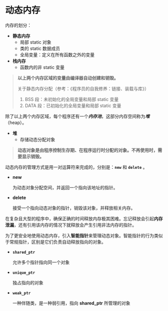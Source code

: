 # 动态内存

内存的划分：

* **静态内存**
    * 局部 static 对象
    * 类的 static 数据成员
    * 全局变量：定义在所有函数之外的变量
* **栈内存**
    * 函数内的非 static 变量

> **以上两个内存区域的变量由编译器自动创建和销毁。**
>
> 关于静态内存分配（参考：《程序员的自我修养：链接、装载与库》）
>
> 1. BSS 段：未初始化的全局变量和局部 static 变量
> 2. DATA 段：已初始化的全局变量和局部 static 变量



除了以上两个内存区域，每个程序还有一个***内存池***，这部分内存空间称为***堆***（heap）。

* **堆**
    * 存储动态分配对象

> **动态对象是由程序控制生存期、在程序运行时分配的对象。不再使用时，需要显示销毁。**





动态内存的管理方式是用一对运算符来完成的，分别是：**`new`** 和 **`delete`** 。

* **new**

    为动态对象分配空间，并返回一个指向该地址的指针。

* **delete**

    接受一个指向动态对象的指针，销毁该对象，并释放相关内存。





在复杂且大型的程序中，确保正确的时间释放内存极其困难。忘记释放会引起**内存泄漏**，还有引用该内存的情况下就释放会产生引用非法内存的指针。





为了更安全地使用动态内存，引入**智能指针**来管理动态对象。智能指针的行为类似于常规指针，区别是它们负责自动释放指向的对象。



* **`shared_ptr`**

    允许多个指针指向同一个对象

* **`unique_ptr`**

    独占指向的对象

* **`weak_ptr`**

    一种伴随类，是一种弱引用，指向 **shared_ptr** 所管理的对象